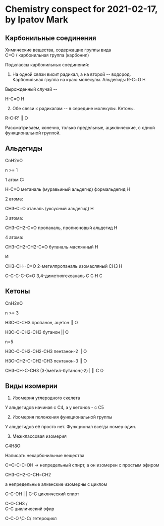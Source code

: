 # Chemistry conspect for 2021-02-17, by Ipatov Mark

## Карбонильные соединения

Химические вещества, содержащие группы вида
\
 C=O
/
карбонильная группа (карбонил)

Подклассы карбонильных соединений:
1. На одной связи висит радикал, а на второй -- водород. Карбонильная группа на краю молекулы. Альдегиды
R-C=O
  H

Вырожденный случай -- 

H-C=O
  H

2. Обе связи к радикалам -- в середине молекулы. Кетоны.

R-C-R'
  ||
  O

Рассматриваем, конечно, только предельные, ациклические, с одной функциональной группой.

## Альдегиды

CnH2nO

n >= 1

1 атом C:

H-C=O		метаналь (муравьиный альдегид) формальдегид
  H

2 атома:

CH3-C=O		этаналь (уксусный альдегид)
    H

3 атома:

CH3-CH2-C=O	пропаналь, пропионовый альдегид
        H

4 атома:

CH3-CH2-CH2-C=O    бутаналь  маслянный
            H

И

CH3-CH--C=O	   2-метилпропаналь  изомасляный
    CH3 H


C-C-C-C-C=O      3,4-диметилгексаналь
  C C   H
  С


## Кетоны

CnH2nO

n >= 3

H3C-C-CH3	пропанон, ацетон
   ||
    O

H3C-C-CH2-CH3   бутанон
    ||
    O

n=5

H3C-C-CH2-CH2-CH3  пентанон-2
    ||
    O

H3C-CH2-C-CH2-CH3  пентанон-3
       ||
       O

CH3-CH-C-CH3	   (3-)метил-бутанон(-2)
    | ||
    C O

## Виды изомерии

1. Изомерия углеродного скелета

У альдегидов начиная с C4, а у кетонов - с C5

2. Изомерия положения функциональной группы

У альдегидов её просто нет. Функционал всегда номер один.

3. Межклассовая изомерия

C4H8O

Написать некарбонильные вещества

С=С-С-С-OH  -> непредельный спирт, а он изомерен с простым эфиром

CH3-CH2-O-CH=CH2

а непредельные алкенские изомерны с циклом

C-C-OH
| |
C-C   циклический спирт

 C-O-CH3
/ \
C-C   циклический эфир

C-C-O
\C-C/ гетероцикл



